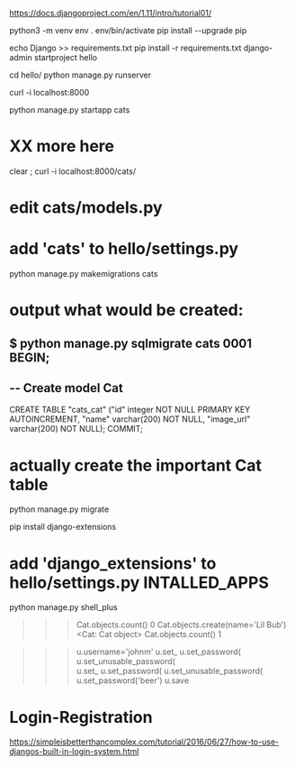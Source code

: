 https://docs.djangoproject.com/en/1.11/intro/tutorial01/

python3 -m venv env
. env/bin/activate
pip install --upgrade pip

echo Django >> requirements.txt
pip install -r requirements.txt
django-admin startproject hello

cd hello/
python manage.py runserver

curl -i localhost:8000

python manage.py startapp cats

# XX more here


clear ; curl -i localhost:8000/cats/

# edit cats/models.py
# add 'cats' to hello/settings.py
python manage.py makemigrations cats

# output what would be created:
$ python manage.py sqlmigrate cats 0001
BEGIN;
--
-- Create model Cat
--
CREATE TABLE "cats_cat" ("id" integer NOT NULL PRIMARY KEY AUTOINCREMENT, "name" varchar(200) NOT NULL, "image_url" varchar(200) NOT NULL);
COMMIT;


# actually create the important Cat table
python manage.py migrate

pip install django-extensions
# add 'django_extensions' to hello/settings.py INTALLED_APPS
python manage.py shell_plus


>>> Cat.objects.count()
0
>>> Cat.objects.create(name='Lil Bub')
<Cat: Cat object>
>>> Cat.objects.count()
1




>>> u.username='johnm'
>>> u.set_
u.set_password(           u.set_unusable_password(  
>>> u.set_
u.set_password(           u.set_unusable_password(  
>>> u.set_password('beer')
>>> u.save


# Login-Registration

https://simpleisbetterthancomplex.com/tutorial/2016/06/27/how-to-use-djangos-built-in-login-system.html
